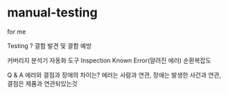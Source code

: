 # manual-testing
for me

Testing ?
결함 발견 및 결함 예방

커버리지 분석기
자동화 도구
Inspection
Known Error(알려진 에러)
순환복잡도 

Q & A
에러와 결점과 장애의 차이는?
에러는 사람과 연관, 장애는 발생한 사건과 연관, 결점은 제품과 연관되있는것
